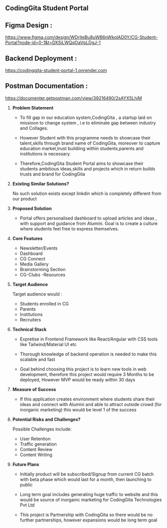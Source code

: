 
## CodingGita Student Portal


## Figma Design :
 https://www.figma.com/design/WDrjteBu8uWB6nWkoIAD0Y/CG-Student-Portal?node-id=0-1&t=DXSjLWQqOaVpLDgJ-1
##

## Backend Deployment :
https://codinggita-student-portal-1.onrender.com
##

## Postman Documentation :
https://documenter.getpostman.com/view/39216490/2sAYX5LhiM

1. **Problem Statement**  

   - To fill gap in our education system,CodingGita , a startup laid on missioon to change system , i.e to
     eliminate gap between industry and Collages.

   - However Student with this programme needs to showcase their talent,skills through brand name of CodingGita,
     moreover to capture education market,trust buildiing within students,parents and institutions is necessary.

   - Therefore,CodingGita Student Portal aims to showcase their students ambitious ideas,skills and projects which
     in return builds trusts and brand for CodingGita

   

2. **Existing Similar Solutions?**  

      No such solution exists except linkdin which is completely different from our product

3. **Proposed Solution**  

   - Portal offers personalised dashboard to upload articles and ideas , with support and guidance from Alumini. Goal is to
     create a culture where students feel free to express themselves.


4. **Core Features**  

    - Newsletter/Events
    - Dashboard
    - CG Connect
    - Media Gallery
    - Brainstorming Section
    - CG-Clubs -Resources


5. **Target Audience**  
   
      Target audience would :
      - Students enrolled in CG
      - Parents
      - Institutions
      - Recruiters


6. **Technical Stack**  

   -  Expretise in Frontend Framework like React/Angular with CSS tools like
      Tailwind/Material UI etc

   -  Thorough knowledge of backend operation is needed to make this scalable and fast
  
   -  Goal behind choosing this project is to learn new tools in web development, therefore this project would require 3
      Months to be deployed, However MVP would be ready within 30 days

7. **Measure of Success**  

   - If this application creates environment where students share their ideas and connect with Alumini and able to
     attract outside crowd (for inorganic marketing) this would be level 1 of the success

8. **Potential Risks and Challenges?**  

      Possible Challenges include:
      - User Retention
      - Traffic generation
      - Content Review
      - Content Writing

9.  **Future Plans**  

    - Initially product will be subscribed/Signup from current CG batch with beta phase which would last for a month, then
      launching to public

    -  Long term goal includes generating huge traffic to website and this would be source of inorganic marketing for
       CodingGita Technologies Pvt Ltd

    - This project is Partnership with CodingGita so there would be no further partnerships, however expansions would be
      long term goal  
